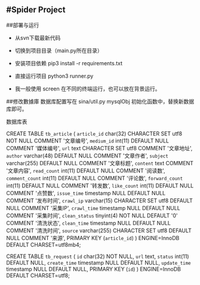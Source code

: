 #Spider Project
----

##部署与运行

* 从svn下载最新代码
* 切换到项目目录（main.py所在目录）
* 安装项目依赖
	pip3 install -r requirements.txt
* 直接运行项目
	python3 runner.py
	
* 我一般使用 screen 在不同的终端运行，也可以放在背景运行。


##修改數據庫
数据库配置写在 sina/util.py mysqlObj 初始化函数中，替换新数据库即可。

数据库表

CREATE TABLE `tb_article` (
  `article_id` char(32) CHARACTER SET utf8 NOT NULL COMMENT '文章编号',
  `medium_id` int(11) DEFAULT NULL COMMENT '媒体编号',
  `url` text CHARACTER SET utf8 COMMENT '文章地址',
  `author` varchar(48) DEFAULT NULL COMMENT '文章作者',
  `subject` varchar(255) DEFAULT NULL COMMENT '文章标题',
  `content` text COMMENT '文章内容',
  `read_count` int(11) DEFAULT NULL COMMENT '阅读数',
  `comment_count` int(11) DEFAULT NULL COMMENT '评论数',
  `forward_count` int(11) DEFAULT NULL COMMENT '转发数',
  `like_count` int(11) DEFAULT NULL COMMENT '点赞数',
  `issue_time` timestamp NULL DEFAULT NULL COMMENT '发布时间',
  `crawl_ip` varchar(15) CHARACTER SET utf8 DEFAULT NULL COMMENT '采集IP',
  `crawl_time` timestamp NULL DEFAULT NULL COMMENT '采集时间',
  `clean_status` tinyint(4) NOT NULL DEFAULT '0' COMMENT '清洗状态',
  `clean_time` timestamp NULL DEFAULT NULL COMMENT '清洗时间',
  `source` varchar(255) CHARACTER SET utf8 DEFAULT NULL COMMENT '来源',
  PRIMARY KEY (`article_id`)
) ENGINE=InnoDB DEFAULT CHARSET=utf8mb4;

CREATE TABLE `tb_request` (
  `id` char(32) NOT NULL,
  `url` text,
  `status` int(11) DEFAULT NULL,
  `create_time` timestamp NULL DEFAULT NULL,
  `update_time` timestamp NULL DEFAULT NULL,
  PRIMARY KEY (`id`)
) ENGINE=InnoDB DEFAULT CHARSET=utf8;
